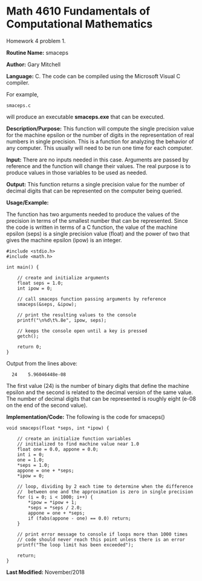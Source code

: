 # Math 4610 Fundamentals of Computational Mathematics
Homework 4 problem 1.

**Routine Name:**           smaceps

**Author:** Gary Mitchell

**Language:** C. The code can be compiled using the Microsoft Visual C compiler.

For example,

    smaceps.c

will produce an executable **smaceps.exe** that can be executed.

**Description/Purpose:** This function will compute the single precision value for the machine epsilon or the number of digits
in the representation of real numbers in single precision. This is a function for analyzing the behavior of any computer. This
usually will need to be run one time for each computer.

**Input:** There are no inputs needed in this case. Arguments are passed by reference and the function will change their values.
The real purpose is to produce values in those variables to be used as needed.

**Output:** This function returns a single precision value for the number of decimal digits that can be represented on the
computer being queried.

**Usage/Example:**

The function has two arguments needed to produce the values of the precision in terms of the smallest number that can be
represented. Since the code is written in terms of a C function, the value of the machine epsilon (seps) is a single
precision value (float) and the power of two that gives the machine epsilon (ipow) is an integer. 

    #include <stdio.h>
    #include <math.h>
    
    int main() {
    
        // create and initialize arguments
        float seps = 1.0;
        int ipow = 0;
        
        // call smaceps function passing arguments by reference
        smaceps(&seps, &ipow);
        
        // print the resulting values to the console
        printf("\n%d\t%.8e", ipow, seps);
        
        // keeps the console open until a key is pressed
        getch();

        return 0;
    }

Output from the lines above:

      24    5.96046448e-08

The first value (24) is the number of binary digits that define the machine epsilon and the second is related to the
decimal version of the same value. The number of decimal digits that can be represented is roughly eight (e-08 on the
end of the second value).

**Implementation/Code:** The following is the code for smaceps()

    void smaceps(float *seps, int *ipow) {
    
        // create an initialize function variables
        // initialized to find machine value near 1.0
        float one = 0.0, appone = 0.0;
        int i = 0;
        one = 1.0;
        *seps = 1.0;
        appone = one + *seps;
        *ipow = 0;

        // loop, dividing by 2 each time to determine when the difference
        //  between one and the approximation is zero in single precision
        for (i = 0; i < 1000; i++) {
            *ipow = *ipow + 1;
            *seps = *seps / 2.0;
            appone = one + *seps;
            if (fabs(appone - one) == 0.0) return;
        }

        // print error message to console if loops more than 1000 times
        // code should never reach this point unless there is an error
        printf("The loop limit has been exceeded");

        return;
    }

**Last Modified:** November/2018
